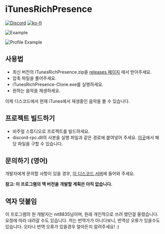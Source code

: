 # iTunesRichPresence

[![Discord](https://discordapp.com/api/guilds/422759073499578411/widget.png)](https://discord.gg/57a8dqb)
[![ko-fi](https://www.ko-fi.com/img/donate_sm.png)](https://ko-fi.com/O5O2FSWT)

![Example](example.png)

![Profile Example](example_profile.png)

## 사용법

* 최신 버전의 iTunesRichPresence.zip을 [releases 페이지](https://github.com/nint8835/iTunesRichPresence/releases) 에서 받아주세요.
* 압축 파일을 풀어주세요.
* iTunesRichPresence-Clone.exe를 실행하세요.
* 원하는 음악을 재생하세요.

이제 디스코드에서 현재 iTunes에서 재생중인 음악을 볼 수 있습니다.

## 프로젝트 빌드하기

* 비주얼 스튜디오로 프로젝트를 빌드하세요.
* discord-rpc.dll의 사본을 실행 파일과 같은 경로에 붙여넣어 주세요. [이곳](https://github.com/discordapp/discord-rpc/releases)에서 해당 파일을 구할 수 있습니다.

## 문의하기 (영어)

개발자에게 문의할 사항이 있을 경우, [이 디스코드 서버](https://discord.gg/57a8dqb)에 들어와 주세요.

**참고: 이 프로그램의 맥 버전을 개발할 계획은 아직 없습니다.**

## 역자 덧붙임

이 프로그램의 원 개발자는 nit8835님이며, 원래 개인적으로 쓰려 했던걸 올렸습니다. 요청에 따라 내려갈 수도 있습니다.
저는 번역가가 아니다보니, 번역상 오류가 있을수도 있습니다. 오타나 번역 오류가 있을경우 얼마든지 알려주세요! :)